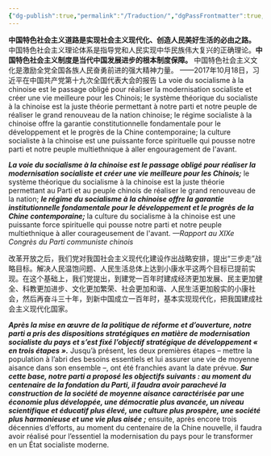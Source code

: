 ```yaml
---
{"dg-publish":true,"permalink":"/Traduction/","dgPassFrontmatter":true,"created":"2025-06-10T15:08:33.191+08:00","updated":"2025-06-11T14:38:52.000+08:00"}
---
```


**中国特色社会主义道路是实现社会主义现代化、创造人民美好生活的必由之路。** 中国特色社会主义理论体系是指导党和人民实现中华民族伟大复兴的正确理论。**中国特色社会主义制度是当代中国发展进步的根本制度保障。** 中国特色社会主义文化是激励全党全国各族人民奋勇前进的强大精神力量。
——2017年10月18日，习近平在中国共产党第十九次全国代表大会的报告
La voie du socialisme à la chinoise est le passage obligé pour réaliser la modernisation socialiste et créer une vie meilleure pour les Chinois; le système théorique du socialiste à la chinoise est la juste théorie permettant à notre parti et notre peuple de réaliser le grand renouveau de la nation chinoise; le régime socialiste à la chinoise offre la garantie constitutionnelle fondamentale pour le développement et le progrès de la Chine contemporaine; la culture socialiste à la chinoise est une puissante force spirituelle qui pousse notre parti et notre peuple multiethnique à aller engouragement de l'avant.





***La voie du socialisme à la chinoise est le passage obligé pour réaliser la modernisation socialiste et créer une vie meilleure pour les Chinois;*** le système théorique du socialisme à la chinoise est la juste théorie permettant au Parti et au peuple chinois de réaliser le grand renouveau de la nation; ***le régime du socialisme à la chinoise offre la garantie institutionnelle fondamentale pour le développement et le progrès de la Chine contemporaine;*** la culture du socialisme à la chinoise est une puissante force spirituelle qui pousse notre parti et notre peuple multiethnique à aller courageusement de l'avant.
*—Rapport au XIXe Congrès du Parti communiste chinois*


改革开放之后，我们党对我国社会主义现代化建设作出战略安排，提出“三步走”战略目标。解决人民温饱问题、人民生活总体上达到小康水平这两个目标已提前实现。在这个基础上，我们党提出，到建党一百年时建成经济更加发展、民主更加健全、科教更加进步、文化更加繁荣、社会更加和谐、人民生活更加殷实的小康社会，然后再奋斗三十年，到新中国成立一百年时，基本实现现代化，把我国建成社会主义现代化国家。

***Après la mise en œuvre de la politique de réforme et d’ouverture, notre parti a pris des dispositions stratégiques en matière de modernisation socialiste du pays et s’est fixé l’objectif stratégique de développement « en trois étapes ».*** Jusqu’à présent, les deux premières étapes – mettre la population à l’abri des besoins essentiels et lui assurer une vie de moyenne aisance dans son ensemble –, ont été franchies avant la date prévue. ***Sur cette base, notre parti a proposé les objectifs suivants : au moment du centenaire de la fondation du Parti, il faudra avoir parachevé la construction de la société de moyenne aisance caractérisée par une économie plus développée, une démocratie plus avancée, un niveau scientifique et éducatif plus élevé, une culture plus prospère, une société plus harmonieuse et une vie plus aisée ;*** ensuite, après encore trois décennies d’efforts, au moment du centenaire de la Chine nouvelle, il faudra avoir réalisé pour l’essentiel la modernisation du pays pour le transformer en un État socialiste moderne.